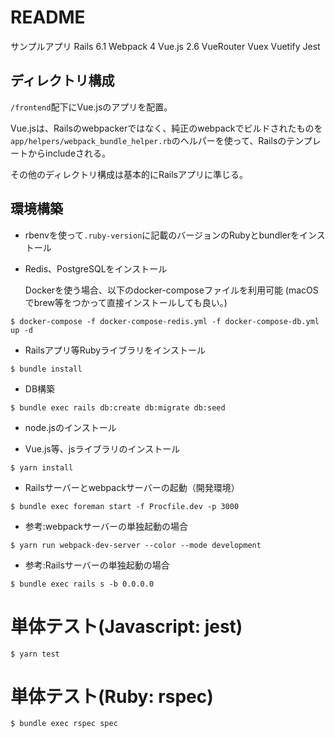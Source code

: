 # README
サンプルアプリ
Rails 6.1 Webpack 4 Vue.js 2.6 VueRouter Vuex Vuetify Jest

## ディレクトリ構成

`/frontend`配下にVue.jsのアプリを配置。

Vue.jsは、Railsのwebpackerではなく、純正のwebpackでビルドされたものを`app/helpers/webpack_bundle_helper.rb`のヘルパーを使って、Railsのテンプレートからincludeされる。

その他のディレクトリ構成は基本的にRailsアプリに準じる。

## 環境構築

* rbenvを使って`.ruby-version`に記載のバージョンのRubyとbundlerをインストール
* Redis、PostgreSQLをインストール

  Dockerを使う場合、以下のdocker-composeファイルを利用可能 (macOSでbrew等をつかって直接インストールしても良い。)
```
$ docker-compose -f docker-compose-redis.yml -f docker-compose-db.yml up -d
```

* Railsアプリ等Rubyライブラリをインストール
```
$ bundle install
```

* DB構築

```
$ bundle exec rails db:create db:migrate db:seed
```

* node.jsのインストール

* Vue.js等、jsライブラリのインストール
```
$ yarn install
```

* Railsサーバーとwebpackサーバーの起動（開発環境）

```
$ bundle exec foreman start -f Procfile.dev -p 3000
```

* 参考:webpackサーバーの単独起動の場合

```
$ yarn run webpack-dev-server --color --mode development
```

* 参考:Railsサーバーの単独起動の場合

```
$ bundle exec rails s -b 0.0.0.0
```

# 単体テスト(Javascript: jest)

```
$ yarn test
```

# 単体テスト(Ruby: rspec)

```
$ bundle exec rspec spec
```

